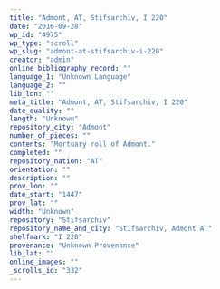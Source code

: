 ```yaml
---
title: "Admont, AT, Stifsarchiv, I 220"
date: "2016-09-28"
wp_id: "4975"
wp_type: "scroll"
wp_slug: "admont-at-stifsarchiv-i-220"
creator: "admin"
online_bibliography_record: ""
language_1: "Unknown Language"
language_2: ""
lib_lon: ""
meta_title: "Admont, AT, Stifsarchiv, I 220"
date_quality: ""
length: "Unknown"
repository_city: "Admont"
number_of_pieces: ""
contents: "Mortuary roll of Admont."
completed: ""
repository_nation: "AT"
orientation: ""
description: ""
prov_lon: ""
date_start: "1447"
prov_lat: ""
width: "Unknown"
repository: "Stifsarchiv"
repository_name_and_city: "Stifsarchiv, Admont AT"
shelfmark: "I 220"
provenance: "Unknown Provenance"
lib_lat: ""
online_images: ""
_scrolls_id: "332"
---
```



